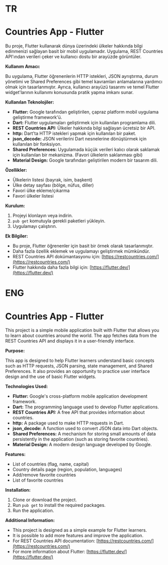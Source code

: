 # TR
# Countries App - Flutter

Bu proje, Flutter kullanarak dünya üzerindeki ülkeler hakkında bilgi edinmenizi sağlayan basit bir mobil uygulamadır. Uygulama, REST Countries API'ından verileri çeker ve kullanıcı dostu bir arayüzde görüntüler.

**Kullanım Amacı:**

Bu uygulama, Flutter öğrenenlerin HTTP istekleri, JSON ayrıştırma, durum yönetimi ve Shared Preferences gibi temel kavramları anlamalarına yardımcı olmak için tasarlanmıştır. Ayrıca, kullanıcı arayüzü tasarımı ve temel Flutter widget'larının kullanımı konusunda pratik yapma imkanı sunar.

**Kullanılan Teknolojiler:**

* **Flutter:** Google tarafından geliştirilen, çapraz platform mobil uygulama geliştirme framework'ü.
* **Dart:** Flutter uygulamaları geliştirmek için kullanılan programlama dili.
* **REST Countries API:** Ülkeler hakkında bilgi sağlayan ücretsiz bir API.
* **http:** Dart'ta HTTP istekleri yapmak için kullanılan bir paket.
* **json_decode:** JSON verilerini Dart nesnelerine dönüştürmek için kullanılan bir fonksiyon.
* **Shared Preferences:** Uygulamada küçük verileri kalıcı olarak saklamak için kullanılan bir mekanizma. (Favori ülkelerin saklanması gibi)
* **Material Design:** Google tarafından geliştirilen modern bir tasarım dili.

**Özellikler:**

* Ülkelerin listesi (bayrak, isim, başkent)
* Ülke detay sayfası (bölge, nüfus, diller)
* Favori ülke ekleme/çıkarma
* Favori ülkeler listesi

**Kurulum:**

1. Projeyi klonlayın veya indirin.
2. `pub get` komutuyla gerekli paketleri yükleyin.
3. Uygulamayı çalıştırın.

**Ek Bilgiler:**

* Bu proje, Flutter öğrenenler için basit bir örnek olarak tasarlanmıştır.
* Daha fazla özellik eklemek ve uygulamayı geliştirmek mümkündür.
* REST Countries API dokümantasyonu için: [https://restcountries.com/](https://restcountries.com/)
* Flutter hakkında daha fazla bilgi için: [https://flutter.dev/](https://flutter.dev/)

# ENG
# Countries App - Flutter

This project is a simple mobile application built with Flutter that allows you to learn about countries around the world. The app fetches data from the REST Countries API and displays it in a user-friendly interface.

**Purpose:**

This app is designed to help Flutter learners understand basic concepts such as HTTP requests, JSON parsing, state management, and Shared Preferences. It also provides an opportunity to practice user interface design and the use of basic Flutter widgets.

**Technologies Used:**

* **Flutter:** Google's cross-platform mobile application development framework.
* **Dart:** The programming language used to develop Flutter applications.
* **REST Countries API:** A free API that provides information about countries.
* **http:** A package used to make HTTP requests in Dart.
* **json_decode:** A function used to convert JSON data into Dart objects.
* **Shared Preferences:** A mechanism for storing small amounts of data persistently in the application (such as storing favorite countries).
* **Material Design:** A modern design language developed by Google.

**Features:**

* List of countries (flag, name, capital)
* Country details page (region, population, languages)
* Add/remove favorite countries
* List of favorite countries

**Installation:**

1. Clone or download the project.
2. Run `pub get` to install the required packages.
3. Run the application.

**Additional Information:**

* This project is designed as a simple example for Flutter learners.
* It is possible to add more features and improve the application.
* For REST Countries API documentation: [https://restcountries.com/](https://restcountries.com/)
* For more information about Flutter: [https://flutter.dev/](https://flutter.dev/)

